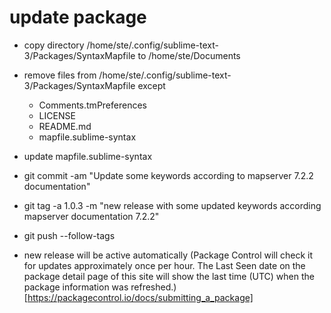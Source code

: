 update package
==============

- copy directory /home/ste/.config/sublime-text-3/Packages/SyntaxMapfile to /home/ste/Documents
- remove files from /home/ste/.config/sublime-text-3/Packages/SyntaxMapfile except
	- Comments.tmPreferences
	- LICENSE
	- README.md
	- mapfile.sublime-syntax
- update mapfile.sublime-syntax
- git commit -am "Update some keywords according to mapserver 7.2.2 documentation"
- git tag -a 1.0.3 -m "new release with some updated keywords according mapserver documentation 7.2.2"
- git push --follow-tags

- new release will be active automatically (Package Control will check it for updates approximately once per hour. The Last Seen date on the package detail page of this site will show the last time (UTC) when the package information was refreshed.) [https://packagecontrol.io/docs/submitting_a_package]